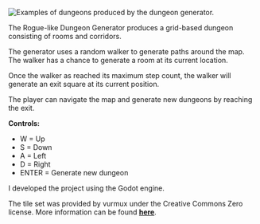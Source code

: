![Examples of dungeons produced by the dungeon generator. ](https://user-images.githubusercontent.com/58746884/105277196-d3a0f680-5c07-11eb-8829-1643c22313bc.gif)

The Rogue-like Dungeon Generator produces a grid-based dungeon consisting of rooms and corridors. 

The generator uses a random walker to generate paths around the map. The walker has a chance to generate a room at its current location. 

Once the walker as reached its maximum step count, the walker will generate an exit square at its current position. 

The player can navigate the map and generate new dungeons by reaching the exit. 

**Controls:**
* W = Up
* S = Down
* A = Left
* D = Right
* ENTER = Generate new dungeon

I developed the project using the Godot engine. 

The tile set was provided by vurmux under the Creative Commons Zero license. 
More information can be found [**here**](https://vurmux.itch.io/urizen-onebit-tilesets). 
